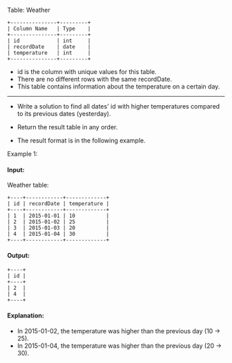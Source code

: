 Table: Weather
```
+---------------+---------+
| Column Name   | Type    |
+---------------+---------+
| id            | int     |
| recordDate    | date    |
| temperature   | int     |
+---------------+---------+
```
- id is the column with unique values for this table.
- There are no different rows with the same recordDate.
- This table contains information about the temperature on a certain day.
 
<hr>

- Write a solution to find all dates' id with higher temperatures compared to its previous dates (yesterday).

- Return the result table in any order.

- The result format is in the following example.

 

Example 1:

#### Input: 
Weather table:
```
+----+------------+-------------+
| id | recordDate | temperature |
+----+------------+-------------+
| 1  | 2015-01-01 | 10          |
| 2  | 2015-01-02 | 25          |
| 3  | 2015-01-03 | 20          |
| 4  | 2015-01-04 | 30          |
+----+------------+-------------+
```
#### Output:
``` 
+----+
| id |
+----+
| 2  |
| 4  |
+----+
```
#### Explanation: 
- In 2015-01-02, the temperature was higher than the previous day (10 -> 25).
- In 2015-01-04, the temperature was higher than the previous day (20 -> 30).